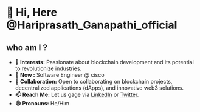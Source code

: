 # 👋 Hi, Here @Hariprasath_Ganapathi_official

## who am I ?
- **👀 Interests:** Passionate about blockchain development and its potential to revolutionize industries.
- **🌱 Now :** Software Engineer @ cisco 
- **💞️ Collaboration:** Open to collaborating on blockchain projects, decentralized applications (dApps), and innovative web3 solutions.
- **📫 Reach Me:** Let us gage via [LinkedIn](https://www.linkedin.com/in/hariprasathganapathi) or [Twitter](https://x.com/Hariprasath7577?t=MXCDe1WTJ14pXbGwmf-dcg&s=09).
- **😄 Pronouns:** He/Him


